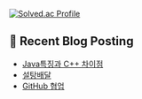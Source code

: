 [![Solved.ac Profile](http://mazassumnida.wtf/api/v2/generate_badge?boj=jj030207)](https://solved.ac/jj030207/)

## 🤖 Recent Blog Posting 
<!-- BLOG-POST-LIST:START -->
- [Java특징과 C++ 차이점](https://velog.io/@jaejun03/JAVA%EC%9D%98-%ED%8A%B9%EC%A7%95%EA%B3%BC-C-%EC%B0%A8%EC%9D%B4%EC%A0%90)
- [설탕배달](https://velog.io/@jaejun03/%EB%B0%B1%EC%A4%80-2839%EB%B2%88-%EC%84%A4%ED%83%95-%EB%B0%B0%EB%8B%AC-C-Java)
- [GitHub 협업](https://velog.io/@jaejun03/GitHub-GitHub%EB%A1%9C-%ED%98%91%EC%97%85%ED%95%98%EA%B8%B0)
<!-- BLOG-POST-LIST:END -->
